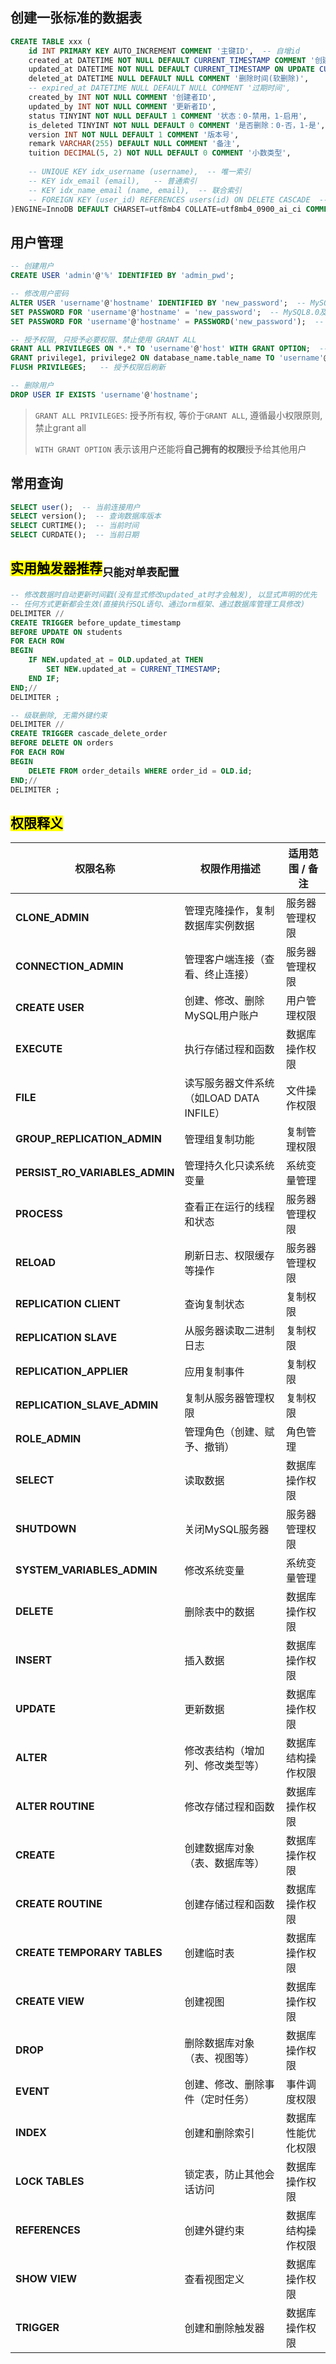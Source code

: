 ## 创建一张标准的数据表
```sql
CREATE TABLE xxx (
    id INT PRIMARY KEY AUTO_INCREMENT COMMENT '主键ID',  -- 自增id
    created_at DATETIME NOT NULL DEFAULT CURRENT_TIMESTAMP COMMENT '创建时间',
    updated_at DATETIME NOT NULL DEFAULT CURRENT_TIMESTAMP ON UPDATE CURRENT_TIMESTAMP COMMENT '更新时间',
    deleted_at DATETIME NULL DEFAULT NULL COMMENT '删除时间(软删除)',
    -- expired_at DATETIME NULL DEFAULT NULL COMMENT '过期时间',
    created_by INT NOT NULL COMMENT '创建者ID',
    updated_by INT NOT NULL COMMENT '更新者ID',
    status TINYINT NOT NULL DEFAULT 1 COMMENT '状态：0-禁用，1-启用',
    is_deleted TINYINT NOT NULL DEFAULT 0 COMMENT '是否删除：0-否，1-是',
    version INT NOT NULL DEFAULT 1 COMMENT '版本号',
    remark VARCHAR(255) DEFAULT NULL COMMENT '备注',
    tuition DECIMAL(5, 2) NOT NULL DEFAULT 0 COMMENT '小数类型',
    
    -- UNIQUE KEY idx_username (username),  -- 唯一索引
    -- KEY idx_email (email),   -- 普通索引
    -- KEY idx_name_email (name, email),  -- 联合索引
    -- FOREIGN KEY (user_id) REFERENCES users(id) ON DELETE CASCADE  -- 物理外键,级联删除
)ENGINE=InnoDB DEFAULT CHARSET=utf8mb4 COLLATE=utf8mb4_0900_ai_ci COMMENT '一张相对规范的表结构';
```

## 用户管理
```sql
-- 创建用户
CREATE USER 'admin'@'%' IDENTIFIED BY 'admin_pwd';

-- 修改用户密码
ALTER USER 'username'@'hostname' IDENTIFIED BY 'new_password';  -- MySQL5.7及以上版本(最推荐使用)
SET PASSWORD FOR 'username'@'hostname' = 'new_password';  -- MySQL8.0及以上版本
SET PASSWORD FOR 'username'@'hostname' = PASSWORD('new_password');  -- MySQL5.7及以下版本

-- 授予权限, 只授予必要权限、禁止使用 GRANT ALL
GRANT ALL PRIVILEGES ON *.* TO 'username'@'host' WITH GRANT OPTION;  -- 授予用户管理员权限
GRANT privilege1, privilege2 ON database_name.table_name TO 'username'@'host';  -- 授予特定权限
FLUSH PRIVILEGES;   -- 授予权限后刷新

-- 删除用户
DROP USER IF EXISTS 'username'@'hostname';
```
> `GRANT ALL PRIVILEGES`: 授予所有权, 等价于`GRANT ALL`, 遵循最小权限原则,禁止grant all
>
> `WITH GRANT OPTION` 表示该用户还能将**自己拥有的权限**授予给其他用户


## 常用查询
```sql
SELECT user();  -- 当前连接用户
SELECT version();  -- 查询数据库版本
SELECT CURTIME();  -- 当前时间
SELECT CURDATE();  -- 当前日期
```

## <mark>实用触发器推荐</mark><sub>只能对单表配置</sub>
```sql
-- 修改数据时自动更新时间戳(没有显式修改updated_at时才会触发), 以显式声明的优先
-- 任何方式更新都会生效(直接执行SQL语句、通过orm框架、通过数据库管理工具修改)
DELIMITER //
CREATE TRIGGER before_update_timestamp
BEFORE UPDATE ON students
FOR EACH ROW
BEGIN
    IF NEW.updated_at = OLD.updated_at THEN 
        SET NEW.updated_at = CURRENT_TIMESTAMP;
    END IF;
END;//
DELIMITER ;

-- 级联删除, 无需外键约束
DELIMITER //
CREATE TRIGGER cascade_delete_order
BEFORE DELETE ON orders
FOR EACH ROW
BEGIN
    DELETE FROM order_details WHERE order_id = OLD.id;
END;//
DELIMITER ;
```

## <mark>权限释义</mark>
| 权限名称                              | 权限作用描述                       | 适用范围 / 备注 |
| --------------------------------- | ---------------------------- | --------- |
| **CLONE\_ADMIN**                  | 管理克隆操作，复制数据库实例数据             | 服务器管理权限   |
| **CONNECTION\_ADMIN**             | 管理客户端连接（查看、终止连接）             | 服务器管理权限   |
| **CREATE USER**                   | 创建、修改、删除MySQL用户账户            | 用户管理权限    |
| **EXECUTE**                       | 执行存储过程和函数                    | 数据库操作权限   |
| **FILE**                          | 读写服务器文件系统（如LOAD DATA INFILE） | 文件操作权限    |
| **GROUP\_REPLICATION\_ADMIN**     | 管理组复制功能                      | 复制管理权限    |
| **PERSIST\_RO\_VARIABLES\_ADMIN** | 管理持久化只读系统变量                  | 系统变量管理    |
| **PROCESS**                       | 查看正在运行的线程和状态                 | 服务器管理权限   |
| **RELOAD**                        | 刷新日志、权限缓存等操作                 | 服务器管理权限   |
| **REPLICATION CLIENT**            | 查询复制状态                       | 复制权限      |
| **REPLICATION SLAVE**             | 从服务器读取二进制日志                  | 复制权限      |
| **REPLICATION\_APPLIER**          | 应用复制事件                       | 复制权限      |
| **REPLICATION\_SLAVE\_ADMIN**     | 复制从服务器管理权限                   | 复制权限      |
| **ROLE\_ADMIN**                   | 管理角色（创建、赋予、撤销）               | 角色管理      |
| **SELECT**                        | 读取数据                         | 数据库操作权限   |
| **SHUTDOWN**                      | 关闭MySQL服务器                   | 服务器管理权限   |
| **SYSTEM\_VARIABLES\_ADMIN**      | 修改系统变量                       | 系统变量管理    |
| **DELETE**                        | 删除表中的数据                      | 数据库操作权限   |
| **INSERT**                        | 插入数据                         | 数据库操作权限   |
| **UPDATE**                        | 更新数据                         | 数据库操作权限   |
| **ALTER**                         | 修改表结构（增加列、修改类型等）             | 数据库结构操作权限 |
| **ALTER ROUTINE**                 | 修改存储过程和函数                    | 数据库操作权限   |
| **CREATE**                        | 创建数据库对象（表、数据库等）              | 数据库操作权限   |
| **CREATE ROUTINE**                | 创建存储过程和函数                    | 数据库操作权限   |
| **CREATE TEMPORARY TABLES**       | 创建临时表                        | 数据库操作权限   |
| **CREATE VIEW**                   | 创建视图                         | 数据库操作权限   |
| **DROP**                          | 删除数据库对象（表、视图等）               | 数据库操作权限   |
| **EVENT**                         | 创建、修改、删除事件（定时任务）             | 事件调度权限    |
| **INDEX**                         | 创建和删除索引                      | 数据库性能优化权限 |
| **LOCK TABLES**                   | 锁定表，防止其他会话访问                 | 数据库操作权限   |
| **REFERENCES**                    | 创建外键约束                       | 数据库结构操作权限 |
| **SHOW VIEW**                     | 查看视图定义                       | 数据库操作权限   |
| **TRIGGER**                       | 创建和删除触发器                     | 数据库操作权限   |

